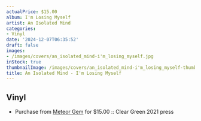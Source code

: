 ```yaml
---
actualPrice: $15.00
album: I'm Losing Myself
artist: An Isolated Mind
categories:
- Vinyl
date: '2024-12-07T06:35:52'
draft: false
images:
- /images/covers/an_isolated_mind-i'm_losing_myself.jpg
inStock: true
thumbnailImage: /images/covers/an_isolated_mind-i'm_losing_myself-thumb.jpg
title: An Isolated Mind - I'm Losing Myself
---
```


## Vinyl
* Purchase from [Meteor Gem](https://meteor-gem.com/products/used-an-isolated-mind-im-losing-myself-lp-copy) for $15.00 :: Clear Green 2021 press
